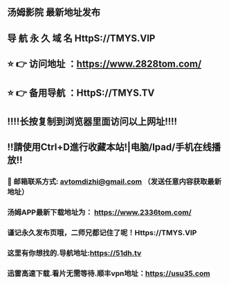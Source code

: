 ## 汤姆影院 最新地址发布 
## 导 航 永 久 域 名 HttpS://TMYS.VIP
## ⭐️ 👉 访问地址 ：https://www.2828tom.com/
## ⭐️ 👉 备用导航 ：HttpS://TMYS.TV
## ‼️‼️长按复制到浏览器里面访问以上网址‼️‼️ 
## ‼️請使用Ctrl+D進行收藏本站!|电脑/Ipad/手机在线播放‼️  
### 📧 邮箱联系方式: avtomdizhi@gmail.com （发送任意内容获取最新地址）
### 汤姆APP最新下载地址为： https://www.2336tom.com/
### 谨记永久发布页哦，二师兄都记住了呢！Https://TMYS.VIP
### 这里有你想找的.导航地址:https://51dh.tv
### 迅雷高速下载.看片无需等待.顺丰vpn地址：https://usu35.com
